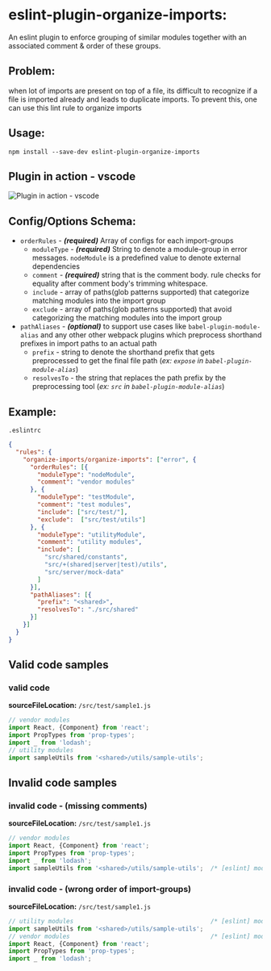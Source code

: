 # eslint-plugin-organize-imports:
An eslint plugin to enforce grouping of similar modules together with an associated comment & order of these groups.
## Problem:
when lot of imports are present on top of a file, its difficult to recognize if a file is imported already and leads to duplicate imports.
To prevent this, one can use this lint rule to organize imports

## Usage:
```
npm install --save-dev eslint-plugin-organize-imports
```

## Plugin in action - vscode
![Plugin in action - vscode](https://raw.githubusercontent.com/sagiavinash/eslint-plugin-organize-imports/master/assets/plugin_in_use_vscode.png)

## Config/Options Schema:
- `orderRules` - **_(required)_** Array of configs for each import-groups
    - `moduleType` - **_(required)_** String to denote a module-group in error messages. `nodeModule` is a predefined value to denote external dependencies
    - `comment` - **_(required)_** string that is the comment body. rule checks for equality after comment body's trimming whitespace.
    - `include` - array of paths(glob patterns supported) that categorize matching modules into the import group
    - `exclude` - array of paths(glob patterns supported) that avoid categorizing the matching modules into the import group
- `pathAliases` - **_(optional)_** to support use cases like `babel-plugin-module-alias` and any other other webpack plugins which preprocess shorthand prefixes in import paths to an actual path
    - `prefix` - string to denote the shorthand prefix that gets preprocessed to get the final file path (*ex: `expose` in `babel-plugin-module-alias`*)
    - `resolvesTo` - the string that replaces the path prefix by the preprocessing tool (*ex: `src` in `babel-plugin-module-alias`*)
## Example:
`.eslintrc`
```json
{
  "rules": {
    "organize-imports/organize-imports": ["error", {
      "orderRules": [{
        "moduleType": "nodeModule",
        "comment": "vendor modules"
      }, {
        "moduleType": "testModule",
        "comment": "test modules",
        "include": ["src/test/"],
        "exclude":  ["src/test/utils"]
      }, {
        "moduleType": "utilityModule",
        "comment": "utility modules",
        "include": [
          "src/shared/constants",
          "src/+(shared|server|test)/utils",
          "src/server/mock-data"
        ]
      }],
      "pathAliases": [{
        "prefix": "<shared>",
        "resolvesTo": "./src/shared"
      }]
    }]
  }
}
```

## Valid code samples
### valid code
**sourceFileLocation:** `/src/test/sample1.js`
```js
// vendor modules
import React, {Component} from 'react';
import PropTypes from 'prop-types';
import _ from 'lodash';
// utility modules
import sampleUtils from '<shared>/utils/sample-utils';
```
## Invalid code samples
### invalid code - (missing comments)
**sourceFileLocation:** `/src/test/sample1.js`
```js
// vendor modules
import React, {Component} from 'react';
import PropTypes from 'prop-types';
import _ from 'lodash';
import sampleUtils from '<shared>/utils/sample-utils';  /* [eslint] module import: no associated "// utility modules" comment */
```
### invalid code - (wrong order of import-groups)
**sourceFileLocation:** `/src/test/sample1.js`
```js
// utility modules                                      /* [eslint] module import: "utilityModule" modules need to be after "nodeModule" modules */
import sampleUtils from '<shared>/utils/sample-utils';
// vendor modules                                       /* [eslint] module import: "nodeModule" modules need to be first in order */
import React, {Component} from 'react';
import PropTypes from 'prop-types';
import _ from 'lodash';
```
